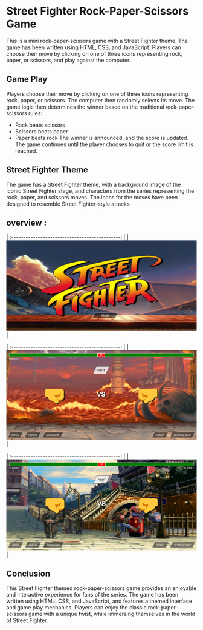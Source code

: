 # Street Fighter Rock-Paper-Scissors Game
This is a mini rock-paper-scissors game with a Street Fighter theme. The game has been written using HTML, CSS, and JavaScript. Players can choose their move by clicking on one of three icons representing rock, paper, or scissors, and play against the computer.

## Game Play
Players choose their move by clicking on one of three icons representing rock, paper, or scissors. The computer then randomly selects its move. The game logic then determines the winner based on the traditional rock-paper-scissors rules:

- Rock beats scissors
- Scissors beats paper
- Paper beats rock
The winner is announced, and the score is updated. The game continues until the player chooses to quit or the score limit is reached.

## Street Fighter Theme
The game has a Street Fighter theme, with a background image of the iconic Street Fighter stage, and characters from the series representing the rock, paper, and scissors moves. The icons for the moves have been designed to resemble Street Fighter-style attacks.

## overview :

| :---------------------------------------------: |
| <img src="img/1.png" width="800"> |

| :---------------------------------------------: |
| <img src="img/2.png" width="800"> |

| :---------------------------------------------: |
| <img src="img/3.png" width="800"> |

## Conclusion
This Street Fighter themed rock-paper-scissors game provides an enjoyable and interactive experience for fans of the series. The game has been written using HTML, CSS, and JavaScript, and features a themed interface and game play mechanics. Players can enjoy the classic rock-paper-scissors game with a unique twist, while immersing themselves in the world of Street Fighter.